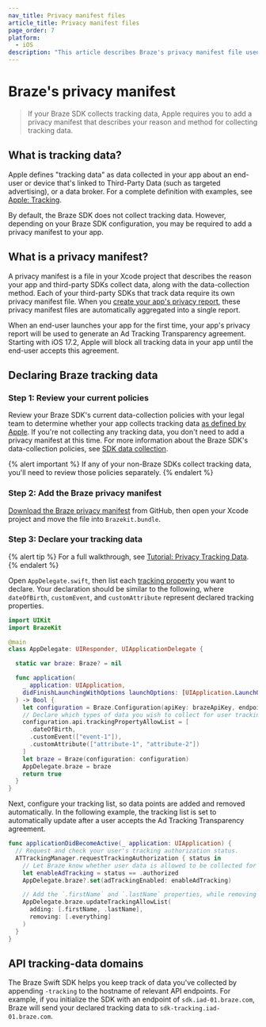 ```yaml
---
nav_title: Privacy manifest files 
article_title: Privacy manifest files 
page_order: 7
platform: 
  - iOS
description: "This article describes Braze's privacy manifest file used to declare data collection in your iOS app."
---
```


# Braze's privacy manifest

> If your Braze SDK collects tracking data, Apple requires you to add a privacy manifest that describes your reason and method for collecting tracking data.

## What is tracking data?

Apple defines "tracking data" as data collected in your app about an end-user or device that's linked to Third-Party Data (such as targeted advertising), or a data broker. For a complete definition with examples, see [Apple: Tracking](https://developer.apple.com/app-store/app-privacy-details/#user-tracking).

By default, the Braze SDK does not collect tracking data. However, depending on your Braze SDK configuration, you may be required to add a privacy manifest to your app.

## What is a privacy manifest?

A privacy manifest is a file in your Xcode project that describes the reason your app and third-party SDKs collect data, along with the data-collection method. Each of your third-party SDKs that track data require its own privacy manifest file. When you [create your app's privacy report](https://developer.apple.com/documentation/bundleresources/privacy_manifest_files/describing_data_use_in_privacy_manifests#4239187), these privacy manifest files are automatically aggregated into a single report.

When an end-user launches your app for the first time, your app's privacy report will be used to generate an Ad Tracking Transparency agreement. Starting with iOS 17.2, Apple will block all tracking data in your app until the end-user accepts this agreement.

## Declaring Braze tracking data

### Step 1: Review your current policies

Review your Braze SDK's current data-collection policies with your legal team to determine whether your app collects tracking data [as defined by Apple](#what-is-tracking-data). If you're not collecting any tracking data, you don't need to add a privacy manifest at this time. For more information about the Braze SDK's data-collection policies, see [SDK data collection]({{site.baseurl}}/user_guide/data_and_analytics/user_data_collection/sdk_data_collection/).

{% alert important %}
If any of your non-Braze SDKs collect tracking data, you'll need to review those policies separately.
{% endalert %}

### Step 2: Add the Braze privacy manifest

[Download the Braze privacy manifest](https://github.com/braze-inc/braze-swift-sdk/blob/main/Sources/BrazeKitResources/Resources/PrivacyInfo.xcprivacy) from GitHub, then open your Xcode project and move the file into `Brazekit.bundle`.

### Step 3: Declare your tracking data

{% alert tip %}
For a full walkthrough, see [Tutorial: Privacy Tracking Data](https://braze-inc.github.io/braze-swift-sdk/tutorials/braze/e1-privacy-tracking/).
{% endalert %}

Open `AppDelegate.swift`, then list each [tracking property](https://braze-inc.github.io/braze-swift-sdk/documentation/brazekit/braze/configuration-swift.class/trackingproperty/) you want to declare. Your declaration should be similar to the following, where `dateOfBirth`, `customEvent`, and `customAttribute` represent declared tracking properties. 

```swift
import UIKit
import BrazeKit

@main
class AppDelegate: UIResponder, UIApplicationDelegate {

  static var braze: Braze? = nil

  func application(
    _ application: UIApplication,
    didFinishLaunchingWithOptions launchOptions: [UIApplication.LaunchOptionsKey: Any]?
  ) -> Bool {
    let configuration = Braze.Configuration(apiKey: brazeApiKey, endpoint: brazeEndpoint)
    // Declare which types of data you wish to collect for user tracking.
    configuration.api.trackingPropertyAllowList = [
      .dateOfBirth,
      .customEvent(["event-1"]),
      .customAttribute(["attribute-1", "attribute-2"])
    ]
    let braze = Braze(configuration: configuration)
    AppDelegate.braze = braze
    return true
  }
}
```

Next, configure your tracking list, so data points are added and removed automatically. In the following example, the tracking list is set to automatically update after a user accepts the Ad Tracking Transparency agreement.

```swift
func applicationDidBecomeActive(_ application: UIApplication) {
  // Request and check your user's tracking authorization status.
  ATTrackingManager.requestTrackingAuthorization { status in
    // Let Braze know whether user data is allowed to be collected for tracking.
    let enableAdTracking = status == .authorized
    AppDelegate.braze?.set(adTrackingEnabled: enableAdTracking)

    // Add the `.firstName` and `.lastName` properties, while removing the `.everything` configuration.
    AppDelegate.braze.updateTrackingAllowList(
      adding: [.firstName, .lastName],
      removing: [.everything]
    )
  }
}
```

## API tracking-data domains

The Braze Swift SDK helps you keep track of data you've collected by appending `-tracking` to the hostname of relevant API endpoints. For example, if you initialize the SDK with an endpoint of `sdk.iad-01.braze.com`, Braze will send your declared tracking data to `sdk-tracking.iad-01.braze.com`.
